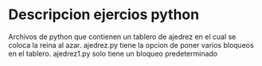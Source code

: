 # Descripcion ejercios python
Archivos de python que contienen un tablero de ajedrez en el cual se coloca la reina al azar.
 ajedrez.py tiene la opcion de poner varios bloqueos en el tablero.
 ajedrez1.py solo tiene un bloqueo predeterminado
